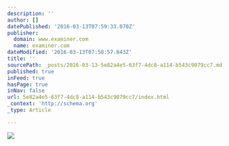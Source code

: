 ```yaml
---
description: ''
author: []
datePublished: '2016-03-13T07:59:33.070Z'
publisher:
  domain: www.examiner.com
  name: examiner.com
dateModified: '2016-03-13T07:58:57.843Z'
title: ''
sourcePath: _posts/2016-03-13-5e82a4e5-63f7-4dc8-a114-b543c9079cc7.md
published: true
inFeed: true
hasPage: true
inNav: false
url: 5e82a4e5-63f7-4dc8-a114-b543c9079cc7/index.html
_context: 'http://schema.org'
_type: Article

---
```

![](http://www.examiner.com/images/blog/replicate/EXID13184/images/dbk2.jpg)